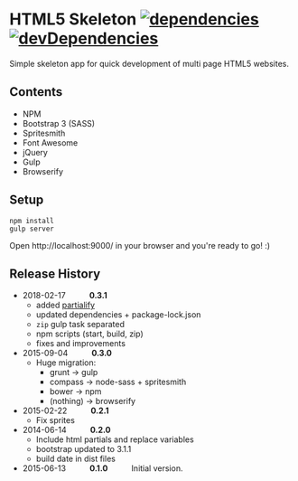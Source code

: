 # HTML5 Skeleton [![dependencies][deps-badge]][deps] [![devDependencies][dev-deps-badge]][dev-deps]

Simple skeleton app for quick development of multi page HTML5 websites.

## Contents
- NPM
- Bootstrap 3 (SASS)
- Spritesmith
- Font Awesome
- jQuery
- Gulp
- Browserify

## Setup
```
npm install
gulp server
```

Open http://localhost:9000/ in your browser and you're ready to go! :)

## Release History

* 2018-02-17   **0.3.1**
  * added [partialify](https://github.com/bclinkinbeard/partialify)
  * updated dependencies + package-lock.json
  * `zip` gulp task separated
  * npm scripts (start, build, zip)
  * fixes and improvements
* 2015-09-04   **0.3.0**
  * Huge migration:
    * grunt -> gulp
    * compass -> node-sass + spritesmith
    * bower -> npm
    * (nothing) -> browserify
* 2015-02-22   **0.2.1**
  * Fix sprites
* 2014-06-14   **0.2.0**
  * Include html partials and replace variables
  * bootstrap updated to 3.1.1
  * build date in dist files
* 2015-06-13   **0.1.0**   Initial version.

[deps]: https://david-dm.org/Hagith/html5-skeleton
[deps-badge]: https://img.shields.io/david/Hagith/html5-skeleton.svg
[dev-deps]: https://david-dm.org/Hagith/html5-skeleton?type=dev
[dev-deps-badge]: https://img.shields.io/david/dev/Hagith/html5-skeleton.svg
